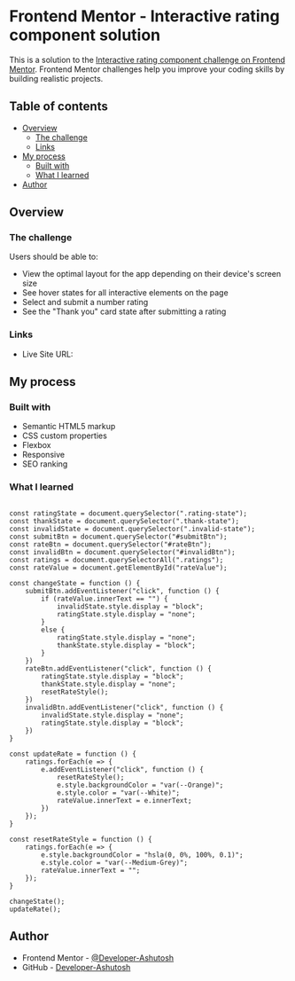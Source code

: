 # Frontend Mentor - Interactive rating component solution

This is a solution to the [Interactive rating component challenge on Frontend Mentor](https://www.frontendmentor.io/challenges/interactive-rating-component-koxpeBUmI). Frontend Mentor challenges help you improve your coding skills by building realistic projects. 

## Table of contents

- [Overview](#overview)
  - [The challenge](#the-challenge)
  - [Links](#links)
- [My process](#my-process)
  - [Built with](#built-with)
  - [What I learned](#what-i-learned)
- [Author](#author)

## Overview

### The challenge

Users should be able to:

- View the optimal layout for the app depending on their device's screen size
- See hover states for all interactive elements on the page
- Select and submit a number rating
- See the "Thank you" card state after submitting a rating

### Links

- Live Site URL: [](https://developer-ashutosh.github.io/Interactive-Rating-Component/)

## My process

### Built with

- Semantic HTML5 markup
- CSS custom properties
- Flexbox
- Responsive
- SEO ranking 


### What I learned

```JS

const ratingState = document.querySelector(".rating-state");
const thankState = document.querySelector(".thank-state");
const invalidState = document.querySelector(".invalid-state");
const submitBtn = document.querySelector("#submitBtn");
const rateBtn = document.querySelector("#rateBtn");
const invalidBtn = document.querySelector("#invalidBtn");
const ratings = document.querySelectorAll(".ratings");
const rateValue = document.getElementById("rateValue");

const changeState = function () {
    submitBtn.addEventListener("click", function () {
        if (rateValue.innerText == "") {
            invalidState.style.display = "block";
            ratingState.style.display = "none";
        }
        else {
            ratingState.style.display = "none";
            thankState.style.display = "block";
        }
    })
    rateBtn.addEventListener("click", function () {
        ratingState.style.display = "block";
        thankState.style.display = "none";
        resetRateStyle();
    })
    invalidBtn.addEventListener("click", function () {
        invalidState.style.display = "none";
        ratingState.style.display = "block";
    })
}

const updateRate = function () {
    ratings.forEach(e => {
        e.addEventListener("click", function () {
            resetRateStyle();
            e.style.backgroundColor = "var(--Orange)";
            e.style.color = "var(--White)";
            rateValue.innerText = e.innerText;
        })
    });
}

const resetRateStyle = function () {
    ratings.forEach(e => {
        e.style.backgroundColor = "hsla(0, 0%, 100%, 0.1)";
        e.style.color = "var(--Medium-Grey)";
        rateValue.innerText = "";
    });
}

changeState();
updateRate();

```

## Author

- Frontend Mentor - [@Developer-Ashutosh](https://www.frontendmentor.io/profile/Developer-Ashutosh)
- GitHub - [Developer-Ashutosh](https://github.com/Developer-Ashutosh)
